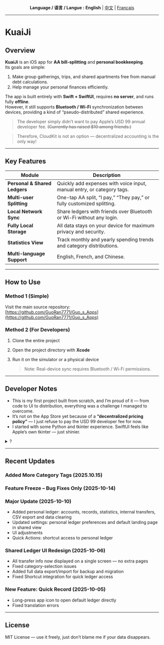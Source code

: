 <p align="center">
  <b>Language / 语言 / Langue :</b>
  <b>English</b> |
  <a href="README_CN.md">中文</a> |
  <a href="README_FR.md">Français</a>
</p>

---
# KuaiJi  

## Overview

**KuaiJi** is an iOS app for **AA bill-splitting** and **personal bookkeeping**.  
Its goals are simple:  
1. Make group gatherings, trips, and shared apartments free from manual debt calculations.  
2. Help manage your personal finances efficiently.

The app is built entirely with **Swift + SwiftUI**, requires **no server**, and runs fully **offline**.  
However, it still supports **Bluetooth / Wi-Fi** synchronization between devices, providing a kind of “pseudo-distributed” shared experience.  
> The developer simply didn’t want to pay Apple’s USD 99 annual developer fee. ~~(Currently has raised $10 among friends.)~~

> Therefore, CloudKit is not an option — decentralized accounting is the only way!

---

## Key Features

| Module | Description |
|---------|--------------|
| **Personal & Shared Ledgers** | Quickly add expenses with voice input, manual entry, or category tags. |
| **Multi-user Splitting** | One-tap AA split, “I pay,” “They pay,” or fully customized splitting. |
| **Local Network Sync** | Share ledgers with friends over Bluetooth or Wi-Fi without any login. |
| **Fully Local Storage** | All data stays on your device for maximum privacy and security. |
| **Statistics View** | Track monthly and yearly spending trends and category distributions. |
| **Multi-language Support** | English, French, and Chinese. |

---

## How to Use

### Method 1 (Simple)
Visit the main source repository:  
[https://github.com/GuoRan7771/Guo_s_Apps](https://github.com/GuoRan7771/Guo_s_Apps)

### Method 2 (For Developers)

1. Clone the entire project  
2. Open the project directory with **Xcode**  
3. Run it on the simulator or a physical device  

   > Note: Real-device sync requires Bluetooth / Wi-Fi permissions.

---

## Developer Notes

* This is my first project built from scratch, and I’m proud of it — from code to UI to distribution, everything was a challenge I managed to overcome.  
* It’s not on the App Store yet because of a **“decentralized pricing policy”** — I just refuse to pay the USD 99 developer fee for now.  
* I started with some Python and tkinter experience. SwiftUI feels like Apple’s own tkinter — just shinier.  
<details>
<summary>?</summary>
Thanks to my girlfriend for all her silent support behind the scenes! Heyhey 😁
</details>



---

## Recent Updates  
### Added More Category Tags (2025.10.15)

### Feature Freeze – Bug Fixes Only (2025-10-14)

### Major Update (2025-10-10)

 - Added personal ledger: accounts, records, statistics, internal transfers, CSV export and data clearing  
 - Updated settings: personal ledger preferences and default landing page in shared view  
 - UI adjustments  
 - Quick Actions: shortcut access to personal ledger

### Shared Ledger UI Redesign (2025-10-06)

 - All transfer info now displayed on a single screen — no extra pages  
 - Fixed category-selection issues  
 - Added full data export/import for backup and migration  
 - Fixed Shortcut integration for quick ledger access  

### New Feature: Quick Record (2025-10-05)

 - Long-press app icon to open default ledger directly  
 - Fixed translation errors  

---

## License

MIT License — use it freely, just don’t blame me if your data disappears.
